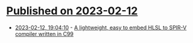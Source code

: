 # [Published on 2023-02-12](index.md)

* [2023-02-12, 19:04:10](https://lobste.rs/s/izvwpd/lightweight_easy_embed_hlsl_spir_v) - [A lightweight, easy to embed HLSL to SPIR-V compiler written in C99](https://github.com/felipeagc/tinyshader)
